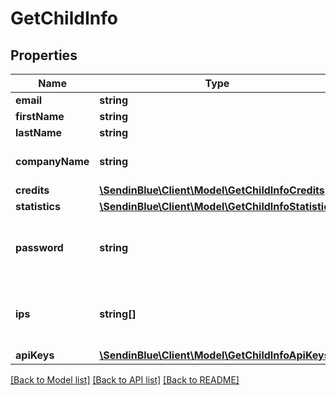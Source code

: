# GetChildInfo

## Properties
Name | Type | Description | Notes
------------ | ------------- | ------------- | -------------
**email** | **string** | Login Email | 
**firstName** | **string** | First Name | 
**lastName** | **string** | Last Name | 
**companyName** | **string** | Name of the company | 
**credits** | [**\SendinBlue\Client\Model\GetChildInfoCredits**](GetChildInfoCredits.md) |  | [optional] 
**statistics** | [**\SendinBlue\Client\Model\GetChildInfoStatistics**](GetChildInfoStatistics.md) |  | [optional] 
**password** | **string** | The encrypted password of child account | 
**ips** | **string[]** | IP(s) associated to a child account user | [optional] 
**apiKeys** | [**\SendinBlue\Client\Model\GetChildInfoApiKeys**](GetChildInfoApiKeys.md) |  | [optional] 

[[Back to Model list]](../../README.md#documentation-for-models) [[Back to API list]](../../README.md#documentation-for-api-endpoints) [[Back to README]](../../README.md)


